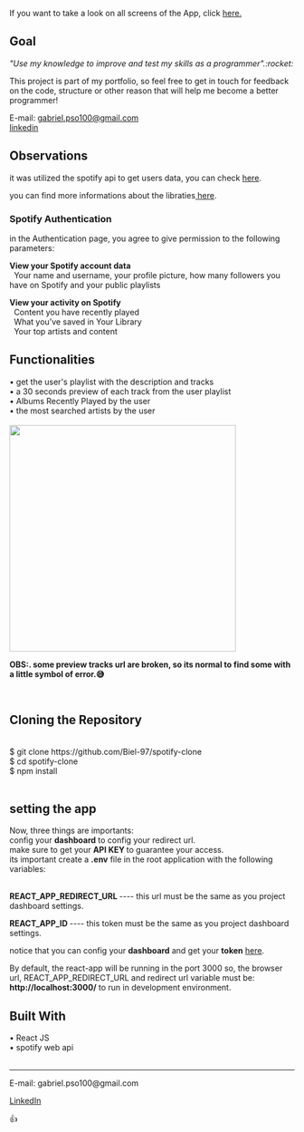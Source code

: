 <p> If you want to take a look on all screens of the App, click <a href="https://spotify---clone.herokuapp.com/" target="_blank">here.</a></p>
<h2>Goal</h2> 
<p><i>"Use my knowledge to improve and test my skills as a programmer".:rocket:</i></p>

<p>This project is part of my portfolio, so feel free to get in touch for feedback on the code, structure or other reason that will help me become a better programmer!</p>

<span>E-mail: <a>gabriel.pso100@gmail.com</a ></span><br>
<span><a target="_blank" href="https://www.linkedin.com/in/gabriel-97-oliveira">linkedin</a></span><br>

<h2>Observations</h2>
<p>it was utilized the spotify api to get users data, you can check <a target="_blank" href="https://github.com/thelinmichael/spotify-web-api-node"> here</a>.</p><p>you can find more informations about the libraties<a target="_blank" href="https://developer.spotify.com/documentation/web-api/libraries/"> here</a>.</p>
<h3>Spotify Authentication</h3>
<p>in the Authentication page, you agree to give permission to the following parameters:</p>

<strong>View your Spotify account data</strong><br>
<span>&nbsp;&nbsp;Your name and username, your profile picture, how many followers you have on Spotify and your public playlists</span>

<strong>View your activity on Spotify</strong><br>
<spa>&nbsp;&nbsp;Content you have recently played</span><br>
<span>&nbsp;&nbsp;What you’ve saved in Your Library</span><br>
<span>&nbsp;&nbsp;Your top artists and content</span><br>
	
<h2>Functionalities</h2>
• get the user's playlist with the description and tracks<br>
• a 30 seconds preview of each track from the user playlist<br>
• Albums Recently Played by the user<br>
• the most searched artists by the user<br><br>


<img src="giff-preview.gif" width="400"  alt="">

<strong>OBS:. some preview tracks url are broken, so its normal to find some with a little symbol of error.:sweat_smile:</strong>


<br>
<h2>Cloning the Repository</h2><br>
<span>$ git clone https://github.com/Biel-97/spotify-clone</span><br>
<span>$ cd spotify-clone</span><br>
<span>$ npm install</span><br><br>

<h2>setting the app</h2>
Now, three things are importants:<br>
config your <strong>dashboard</strong> to config your redirect url.<br>
make sure to get your <strong>API KEY </strong>to guarantee your access.<br>
its important create a <strong>.env</strong>  file in the root application with the following variables:<br><br>

<strong>REACT_APP_REDIRECT_URL </strong> <i>---- </i>this url must be the same as you project dashboard settings.<br>

<strong>REACT_APP_ID </strong> <i>---- </i>this token must be the same as you project dashboard settings.<br>

 notice that you can config your <strong>dashboard</strong> and get your <strong>token</strong> <a target="_blank" href="https://developer.spotify.com/dashboard/">here</a>.

<p>By default, the react-app will be running in the port 3000 so, the browser url, REACT_APP_REDIRECT_URL and redirect url variable must be: <Strong>http://localhost:3000/</strong> to run in development environment.</p>

<h2>Built With</h2>
<span>• React JS </span><br>
<span>• spotify web api</span><br><br>

<hr>
<span>E-mail: <a>gabriel.pso100@gmail.com</a ></span><br>

<span><a href ="http://www.linkedin.com/in/gabriel-97-oliveira" target="_blank">LinkedIn</a> </span><br>

:thumbsup:
